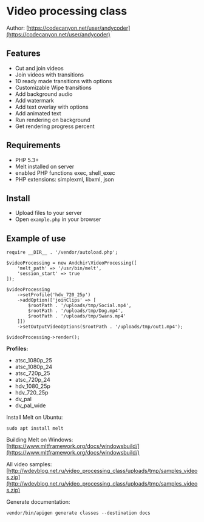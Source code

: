 Video processing class
======================

Author: [https://codecanyon.net/user/andycoder](https://codecanyon.net/user/andycoder)

Features
--------
- Cut and join videos
- Join videos with transitions
- 10 ready made transitions with options
- Customizable Wipe transitions
- Add background audio
- Add watermark
- Add text overlay with options
- Add animated text
- Run rendering on background
- Get rendering progress percent

Requirements
------------
- PHP 5.3+
- Melt installed on server
- enabled PHP functions exec, shell_exec
- PHP extensions: simplexml, libxml, json

Install
-------
- Upload files to your server
- Open ``example.php`` in your browser

Example of use
--------------

~~~
require __DIR__ . '/vendor/autoload.php';

$videoProcessing = new Andchir\VideoProcessing([
    'melt_path' => '/usr/bin/melt',
    'session_start' => true
]);

$videoProcessing
    ->setProfile('hdv_720_25p')
    ->addOption(['joinClips' => [
        $rootPath . '/uploads/tmp/Social.mp4',
        $rootPath . '/uploads/tmp/Dog.mp4',
        $rootPath . '/uploads/tmp/Swans.mp4'
    ]])
    ->setOutputVideoOptions($rootPath . '/uploads/tmp/out1.mp4');
    
$videoProcessing->render();
~~~

**Profiles:**
- atsc_1080p_25
- atsc_1080p_24
- atsc_720p_25
- atsc_720p_24
- hdv_1080_25p
- hdv_720_25p
- dv_pal
- dv_pal_wide

Install Melt on Ubuntu:
~~~
sudo apt install melt
~~~

Building Melt on Windows: 
[https://www.mltframework.org/docs/windowsbuild/](https://www.mltframework.org/docs/windowsbuild/)

All video samples: 
[http://wdevblog.net.ru/video_processing_class/uploads/tmp/samples_videos.zip](http://wdevblog.net.ru/video_processing_class/uploads/tmp/samples_videos.zip)

Generate documentation:
~~~
vendor/bin/apigen generate classes --destination docs
~~~
